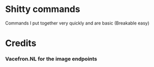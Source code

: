 # Shitty commands
Commands I put together very quickly and are basic (Breakable easy)


# Credits
### Vacefron.NL for the image endpoints
